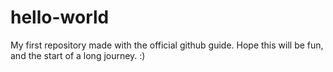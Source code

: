 # hello-world
My first repository made with the official github guide. Hope this will be fun, and the start of a long journey. :)
